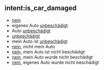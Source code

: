 ## intent:is_car_damaged
- [nein](car_is_damaged)
- eigenes Auto [unbeschädigt](car_is_damaged)
- Auto [unbeschädigt](car_is_damaged)
- [unbeschädigt](car_is_damaged)
- mein Auto ist [unbeschädigt](car_is_damaged)
- [nein](car_is_damaged), nicht mein Auto
- [nein](car_is_damaged), mein Auto ist nicht beschädigt
- [nein](car_is_damaged), mein Auto wurde nicht beschädigt
- [nein](car_is_damaged), eigenes Auto wurde nicht beschädigt

